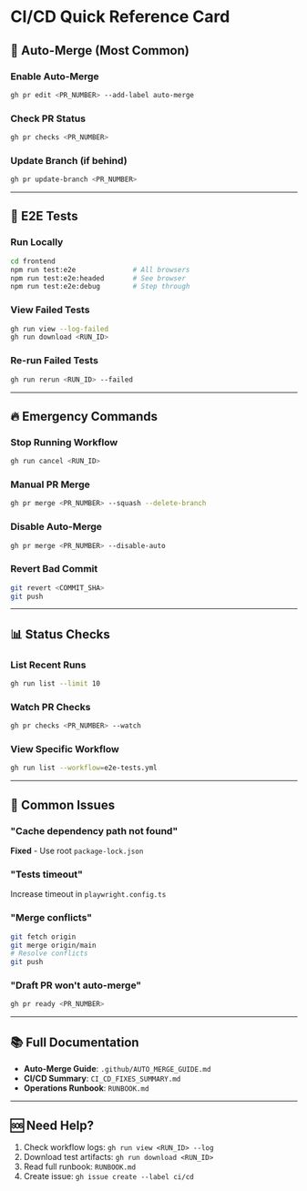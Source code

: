 # CI/CD Quick Reference Card

## 🚀 Auto-Merge (Most Common)

### Enable Auto-Merge
```bash
gh pr edit <PR_NUMBER> --add-label auto-merge
```

### Check PR Status
```bash
gh pr checks <PR_NUMBER>
```

### Update Branch (if behind)
```bash
gh pr update-branch <PR_NUMBER>
```

---

## 🧪 E2E Tests

### Run Locally
```bash
cd frontend
npm run test:e2e              # All browsers
npm run test:e2e:headed       # See browser
npm run test:e2e:debug        # Step through
```

### View Failed Tests
```bash
gh run view --log-failed
gh run download <RUN_ID>
```

### Re-run Failed Tests
```bash
gh run rerun <RUN_ID> --failed
```

---

## 🔥 Emergency Commands

### Stop Running Workflow
```bash
gh run cancel <RUN_ID>
```

### Manual PR Merge
```bash
gh pr merge <PR_NUMBER> --squash --delete-branch
```

### Disable Auto-Merge
```bash
gh pr merge <PR_NUMBER> --disable-auto
```

### Revert Bad Commit
```bash
git revert <COMMIT_SHA>
git push
```

---

## 📊 Status Checks

### List Recent Runs
```bash
gh run list --limit 10
```

### Watch PR Checks
```bash
gh pr checks <PR_NUMBER> --watch
```

### View Specific Workflow
```bash
gh run list --workflow=e2e-tests.yml
```

---

## 🐛 Common Issues

### "Cache dependency path not found"
**Fixed** - Use root `package-lock.json`

### "Tests timeout"
Increase timeout in `playwright.config.ts`

### "Merge conflicts"
```bash
git fetch origin
git merge origin/main
# Resolve conflicts
git push
```

### "Draft PR won't auto-merge"
```bash
gh pr ready <PR_NUMBER>
```

---

## 📚 Full Documentation

- **Auto-Merge Guide**: `.github/AUTO_MERGE_GUIDE.md`
- **CI/CD Summary**: `CI_CD_FIXES_SUMMARY.md`
- **Operations Runbook**: `RUNBOOK.md`

---

## 🆘 Need Help?

1. Check workflow logs: `gh run view <RUN_ID> --log`
2. Download test artifacts: `gh run download <RUN_ID>`
3. Read full runbook: `RUNBOOK.md`
4. Create issue: `gh issue create --label ci/cd`
